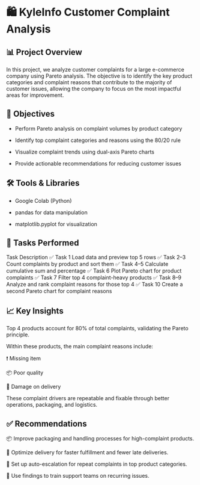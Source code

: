 # 🛍️ KyleInfo Customer Complaint Analysis
## 📊 Project Overview
In this project, we analyze customer complaints for a large e-commerce company using Pareto analysis. The objective is to identify the key product categories and complaint reasons that contribute to the majority of customer issues, allowing the company to focus on the most impactful areas for improvement.

## 🎯 Objectives
* Perform Pareto analysis on complaint volumes by product category

* Identify top complaint categories and reasons using the 80/20 rule

* Visualize complaint trends using dual-axis Pareto charts

* Provide actionable recommendations for reducing customer issues

## 🛠️ Tools & Libraries
* Google Colab (Python)

* pandas for data manipulation

* matplotlib.pyplot for visualization

## 📌 Tasks Performed
   Task	Description
✅ Task 1	Load data and preview top 5 rows
✅ Task 2–3	Count complaints by product and sort them
✅ Task 4–5	Calculate cumulative sum and percentage
✅ Task 6	Plot Pareto chart for product complaints
✅ Task 7	Filter top 4 complaint-heavy products
✅ Task 8–9	Analyze and rank complaint reasons for those top 4
✅ Task 10	Create a second Pareto chart for complaint reasons  

## 📈 Key Insights
  Top 4 products account for 80% of total complaints, validating the Pareto principle.

  Within these products, the main complaint reasons include:

 ❗️ Missing item
 
 📦 Poor quality
 
 🚚 Damage on delivery

These complaint drivers are repeatable and fixable through better operations, packaging, and logistics.

## ✅ Recommendations
📦 Improve packaging and handling processes for high-complaint products.

🚚 Optimize delivery for faster fulfillment and fewer late deliveries.

🔁 Set up auto-escalation for repeat complaints in top product categories.

🧠 Use findings to train support teams on recurring issues.





